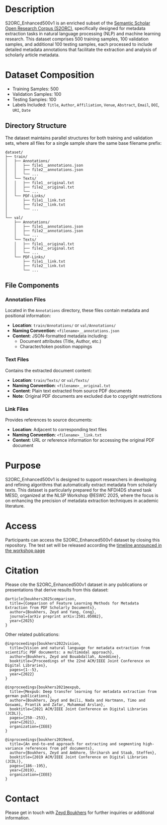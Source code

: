 # Description 

S2ORC_Enhanced500v1 is an enriched subset of the [Semantic Scholar Open Research Corpus (S2ORC)](https://github.com/allenai/s2orc), specifically designed for metadata extraction tasks in natural language processing (NLP) and machine learning research. This dataset comprises 500 training samples, 100 validation samples, and additional 100 testing samples, each processed to include detailed metadata annotations that facilitate the extraction and analysis of scholarly article metadata.

# Dataset Composition
* Training Samples: 500
* Validation Samples: 100
* Testing Samples: 100
* Labels Included: `Title`, `Author`, `Affiliation`, `Venue`, `Abstract`, `Email`, `DOI`, `URI`, `Date`


## Directory Structure
The dataset maintains parallel structures for both training and validation sets, where all files for a single sample share the same base filename prefix:

```
dataset/
├── train/
│   ├── Annotations/
│   │   ├── file1__annotations.json
│   │   ├── file2__annotations.json
│   │   └── ...
│   └── Texts/
│   │   ├── file1__original.txt
│   │   ├── file2__original.txt
│   │   └── ...
│   └── PDF-Links/
│       ├── file1__link.txt
│       ├── file2__link.txt
│       └── ...
│
└── val/
    ├── Annotations/
    │   ├── file1__annotations.json
    │   ├── file2__annotations.json
    │   └── ...
    └── Texts/
    │   ├── file1__original.txt
    │   ├── file2__original.txt
    │   └── ...
    └── PDF-Links/
        ├── file1__link.txt
        ├── file2__link.txt
        └── ...
```

## File Components

### Annotation Files
Located in the `Annotations` directory, these files contain metadata and positional information:
* **Location**: `train/Annotations/` or `val/Annotations/`
* **Naming Convention**: `<filename>__annotations.json`
* **Content**: JSON-formatted metadata including:
  * Document attributes (Title, Author, etc.)
  * Character/token position mappings

### Text Files
Contains the extracted document content:
* **Location**: `train/Texts/` or `val/Texts/`
* **Naming Convention**: `<filename>__original.txt`
* **Content**: Plain text extracted from source PDF documents
* **Note**: Original PDF documents are excluded due to copyright restrictions

### Link Files
Provides references to source documents:
* **Location**: Adjacent to corresponding text files
* **Naming Convention**: `<filename>__link.txt`
* **Content**: URL or reference information for accessing the original PDF document


# Purpose
S2ORC_Enhanced500v1 is designed to support researchers in developing and refining algorithms that automatically extract metadata from scholarly texts. This dataset is particularly prepared for the NFDI4DS shared task MESD, organized at the NLSP Workshop @ESWC 2025, where the focus is on enhancing the precision of metadata extraction techniques in academic literature.

# Access
Participants can access the S2ORC_Enhanced500v1 dataset by closing this repository. The test set will be released according the [timeline announced in the workshop page](https://nfdi4ds.github.io/nslp2025/docs/mesd_shared_task.html)

# Citation
Please cite the S2ORC_Enhanced500v1 dataset in any publications or presentations that derive results from this dataset:
```
@article{boukhers2025comparison,
  title={Comparison of Feature Learning Methods for Metadata Extraction from PDF Scholarly Documents},
  author={Boukhers, Zeyd and Yang, Cong},
  journal={arXiv preprint arXiv:2501.05082},
  year={2025}
}
```
Other related publications: 

```
@inproceedings{boukhers2022vision,
  title={Vision and natural language for metadata extraction from scientific PDF documents: a multimodal approach},
  author={Boukhers, Zeyd and Bouabdallah, Azeddine},
  booktitle={Proceedings of the 22nd ACM/IEEE Joint Conference on Digital Libraries},
  pages={1--5},
  year={2022}
}
```

```
@inproceedings{boukhers2021mexpub,
  title={Mexpub: Deep transfer learning for metadata extraction from german publications},
  author={Boukhers, Zeyd and Beili, Nada and Hartmann, Timo and Goswami, Prantik and Zafar, Muhammad Arslan},
  booktitle={2021 ACM/IEEE Joint Conference on Digital Libraries (JCDL)},
  pages={250--253},
  year={2021},
  organization={IEEE}
}
```

```
@inproceedings{boukhers2019end,
  title={An end-to-end approach for extracting and segmenting high-variance references from pdf documents},
  author={Boukhers, Zeyd and Ambhore, Shriharsh and Staab, Steffen},
  booktitle={2019 ACM/IEEE Joint Conference on Digital Libraries (JCDL)},
  pages={186--195},
  year={2019},
  organization={IEEE}
}
```

# Contact
Please get in touch with [Zeyd Boukhers](zeyd.boukhers@fit.fraunhofer.de) for further inquiries or additional information.


